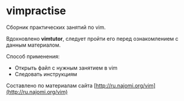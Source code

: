 vimpractise
===========

Сборник практических занятий по vim.

Вдохновлено **vimtutor**, следует пройти его перед ознакомлением с данным материалом.

Способ применения: 
  * Открыть файл с нужным занятием в vim 
  * Следовать инструкциям

Составлено по материалам сайта [http://ru.najomi.org/vim](http://ru.najomi.org/vim)